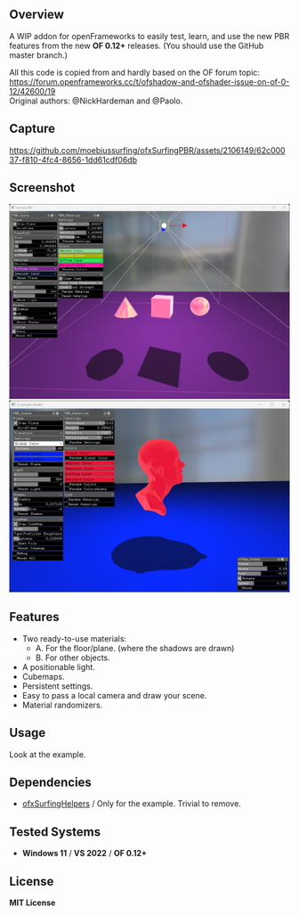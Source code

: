 ## Overview
A WIP addon for openFrameworks to easily test, learn, and use the new PBR features from the new **OF 0.12+** releases. (You should use the GitHub master branch.)  

All this code is copied from and hardly based on the OF forum topic:  
https://forum.openframeworks.cc/t/ofshadow-and-ofshader-issue-on-of-0-12/42600/19  
Original authors: @NickHardeman and @Paolo.  

## Capture
https://github.com/moebiussurfing/ofxSurfingPBR/assets/2106149/62c00037-f810-4fc4-8656-1dd61cdf06db


## Screenshot
![](1_example_Basic/Capture.PNG)
![](2_example_Models/Capture.PNG)

## Features
- Two ready-to-use materials:
  - A. For the floor/plane. (where the shadows are drawn)
  - B. For other objects.
- A positionable light.
- Cubemaps.
- Persistent settings.
- Easy to pass a local camera and draw your scene.
- Material randomizers.

## Usage
Look at the example.

## Dependencies
* [ofxSurfingHelpers](https://github.com/moebiussurfing/ofxSurfingHelpers) / Only for the example. Trivial to remove.  

## Tested Systems
* **Windows 11** / **VS 2022** / **OF 0.12+**

## License
**MIT License**
